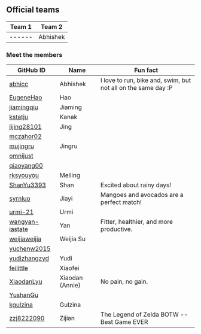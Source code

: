 ## Official teams

| Team 1 | Team 2 |
| ------ | ------ |
| ------ | Abhishek |


### Meet the members

| GitHub ID | Name | Fun fact |
|---|---|---|
| [abhicc](https://github.com/abhicc) | Abhishek | I love to run, bike and, swim, but not all on the same day :P |
| [EugeneHao](https://github.com/EugeneHao) | Hao | |
| [jiamingqiu](https://github.com/jiamingqiu) | Jiaming | |
| [kstatju](https://github.com/kstatju) | Kanak | |
| [lijing28101](https://github.com/lijing28101) | Jing |	|
| [mczahor02](https://github.com/mczahor02) | | |
| [mujingru](https://github.com/mujingru) | Jingru | |
| [omnijust](https://github.com/omnijust) | | |
| [qiaoyang00](https://github.com/qiaoyang00) | |  |
| [rksyouyou](https://github.com/rksyouyou) | Meiling| |
| [ShanYu3393](https://github.com/ShanYu3393) |Shan| Excited about rainy days!|
| [syrnluo](https://github.com/syrnluo) |Jiayi|Mangoes and avocados are a perfect match! |
| [urmi-21](https://github.com/urmi-21) |Urmi| |
| [wangyan-iastate](https://github.com/wangyan-iastate) | Yan | Fitter, healthier, and more productive. |
| [weijiaweijia](https://github.com/weijiaweijia) | Weijia Su | |
| [yuchenw2015](https://github.com/yuchenw2015) | | |
| [yudizhangzyd](https://github.com/yudizhangzyd) | Yudi | |
| [feilittle](https://github.com/feilittle) | Xiaofei |  |
| [XiaodanLyu](https://github.com/XiaodanLyu) | Xiaodan (Annie) | No pain, no gain.|
| [YushanGu](https://github.com/YushanGu) | | |
| [kgulzina](https://github.com/kgulzina) | Gulzina | |
| [zzj8222090](https://github.com/zzj8222090) | Zijian | The Legend of Zelda BOTW --Best Game EVER |
